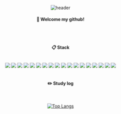 <div align="center"> 

![header](https://capsule-render.vercel.app/api?type=cylinder&color=000000&height=150&section=header&text=jongjunkim&fontColor=ffffff&fontSize=70&animation=fadeIn&fontAlignY=55&desc=%20&descAlignY=62&descAlign=62)
  
####  :wave: Welcome my github!

  
 <br/>
 <br/>
  
####  :clipboard: Stack
  
 <br/>

<img src="https://img.shields.io/badge/C++-00599C?style=for-the-badge&logo=C++-3776AB&logoColor=white">
<img src="https://img.shields.io/badge/Python-3776AB?style=for-the-badge&logo=Python-3776AB&logoColor=white">
<img src="https://img.shields.io/badge/JAVA-007396?style=for-the-badge&logo=Java&logoColor=white">
<img src="https://img.shields.io/badge/Go-00ADD8?style=for-the-badge&logo=Go&logoColor=white">
<img src="https://img.shields.io/badge/Echo-0099FF?style=for-the-badge&logo=Echo&logoColor=white">
<img src="https://img.shields.io/badge/Airflow-017CEE?style=for-the-badge&logo=Airflow&logoColor=white">
<img src="https://img.shields.io/badge/Docker-2496ED?style=for-the-badge&logo=Docker&logoColor=white">
<img src="https://img.shields.io/badge/MySQL-4479A1?style=for-the-badge&logo=MySQL&logoColor=white">
<img src="https://img.shields.io/badge/Oracle-F80000?style=for-the-badge&logo=Oracle&logoColor=white"> 
<img src="https://img.shields.io/badge/aws-232F3E?style=for-the-badge&logo=Amazon aws&logoColor=white">
<img src="https://img.shields.io/badge/MongoDB-47A248?style=for-the-badge&logo=MongoDB aws&logoColor=white">
<img src="https://img.shields.io/badge/Spark-E25A1C?style=for-the-badge&logo=Spark-E25A1C-3776AB&logoColor=white">
<img src="https://img.shields.io/badge/github-181717?style=for-the-badge&logo=github&logoColor=white">
<img src= "https://img.shields.io/badge/Redis-D9281A?style=for-the-badge&logo=Redis&logoColor=white"/>
<img src = "https://img.shields.io/badge/PostgreSQL-316192?style=for-the-badge&logo=postgresql&logoColor=white"/>
<img src="https://img.shields.io/badge/Kubernetes-326CE5?style=for-the-badge&logo=Kubernetes&logoColor=white">
<img src = "https://img.shields.io/badge/FastAPI-009688?style=for-the-badge&logo=FastAPI&logoColor=white"/>
<img src="https://img.shields.io/badge/rkdlem196@gmail.com-EA4335?style=for-the-badge&logo=Gmail&logoColor=white"/>



 
   <br/>
   <br/>
 
#### :pencil2: Study log
 
  <br/>
  
[![Top Langs](https://github-readme-stats.vercel.app/api/top-langs/?username=jongjunkim&layout=compact)](https://github.com/jongjunkim/github-readme-stats)
